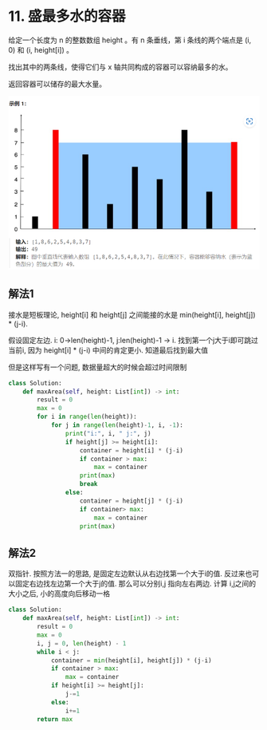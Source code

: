 # 11. 盛最多水的容器

给定一个长度为 n 的整数数组 height 。有 n 条垂线，第 i 条线的两个端点是 (i, 0) 和 (i, height[i]) 。

找出其中的两条线，使得它们与 x 轴共同构成的容器可以容纳最多的水。

返回容器可以储存的最大水量。

![](images/11.盛最多水的容器/2024-05-12-23-44-37.png ':size=300')

## 解法1

接水是短板理论, height[i] 和 height[j] 之间能接的水是 min(height[i], height[j]) * (j-i). 

假设固定左边. i: 0->len(height)-1, j:len(height)-1 -> i. 找到第一个j大于i即可跳过当前i, 因为 height[i] * (j-i) 中间的肯定更小. 知道最后找到最大值

但是这样写有一个问题, 数据量超大的时候会超过时间限制

```python
class Solution:
    def maxArea(self, height: List[int]) -> int:
        result = 0
        max = 0
        for i in range(len(height)):
            for j in range(len(height)-1, i, -1):
                print("i:", i, " j:", j)
                if height[j] >= height[i]:
                    container = height[i] * (j-i)
                    if container > max:
                        max = container
                    print(max)
                    break
                else:
                    container = height[j] * (j-i)
                    if container> max:
                        max = container
                    print(max)
```

## 解法2

双指针. 按照方法一的思路, 是固定左边默认从右边找第一个大于i的值. 反过来也可以固定右边找左边第一个大于j的值. 那么可以分别i,j 指向左右两边. 计算 i,j之间的大小之后, 小的高度向后移动一格

```python
class Solution:
    def maxArea(self, height: List[int]) -> int:
        result = 0
        max = 0
        i, j = 0, len(height) - 1
        while i < j:
            container = min(height[i], height[j]) * (j-i)
            if container > max:
                max = container
            if height[i] >= height[j]:
                j-=1
            else:
                i+=1
        return max
```